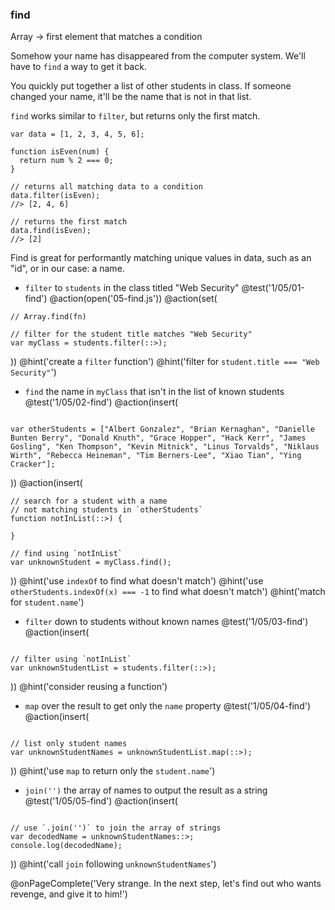 ### find
Array -> first element that matches a condition

Somehow your name has disappeared from the computer system. We'll have to `find` a way to get it back.

You quickly put together a list of other students in class. If someone changed your name, it'll be the name that is not in that list.

`find` works similar to `filter`, but returns only the first match.

```
var data = [1, 2, 3, 4, 5, 6];

function isEven(num) {
  return num % 2 === 0;
}

// returns all matching data to a condition
data.filter(isEven);
//> [2, 4, 6]

// returns the first match
data.find(isEven);
//> [2]
```

Find is great for performantly matching unique values in data, such as an "id", or in our case: a name.

+ `filter` to `students` in the class titled "Web Security"
@test('1/05/01-find')
@action(open('05-find.js'))
@action(set(
```
// Array.find(fn)

// filter for the student title matches "Web Security"
var myClass = students.filter(::>);
```
))
@hint('create a `filter` function')
@hint('filter for `student.title === "Web Security"`')

+ `find` the name in `myClass` that isn't in the list of known students
@test('1/05/02-find')
@action(insert(
```

var otherStudents = ["Albert Gonzalez", "Brian Kernaghan", "Danielle Bunten Berry", "Donald Knuth", "Grace Hopper", "Hack Kerr", "James Gosling", "Ken Thompson", "Kevin Mitnick", "Linus Torvalds", "Niklaus Wirth", "Rebecca Heineman", "Tim Berners-Lee", "Xiao Tian", "Ying Cracker"];

```
))
@action(insert(
```
// search for a student with a name
// not matching students in `otherStudents`
function notInList(::>) {

}

// find using `notInList`
var unknownStudent = myClass.find();
```
))
@hint('use `indexOf` to find what doesn't match')
@hint('use `otherStudents.indexOf(x) === -1` to find what doesn't match')
@hint('match for `student.name`')

+ `filter` down to students without known names
@test('1/05/03-find')
@action(insert(
```

// filter using `notInList`
var unknownStudentList = students.filter(::>);
```  
))
@hint('consider reusing a function')

+ `map` over the result to get only the `name` property
@test('1/05/04-find')
@action(insert(
```

// list only student names
var unknownStudentNames = unknownStudentList.map(::>);
```  
))
@hint('use `map` to return only the `student.name`')

+ `join('')` the array of names to output the result as a string
@test('1/05/05-find')
@action(insert(
```

// use `.join('')` to join the array of strings
var decodedName = unknownStudentNames::>;
console.log(decodedName);
```  
))
@hint('call `join` following `unknownStudentNames`')

@onPageComplete('Very strange. In the next step, let's find out who wants revenge, and give it to him!')
